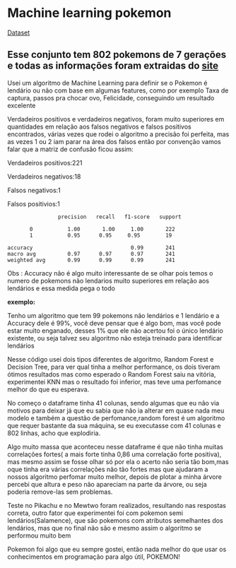 # Machine learning pokemon

[Dataset](https://www.kaggle.com/rounakbanik/pokemon)


## Esse conjunto tem 802 pokemons de 7 gerações e todas as informações foram extraidas do [site](http://serebii.net/)

Usei um algoritmo de Machine Learning  para definir se o Pokemon é lendário ou não com base em algumas features, como por exemplo Taxa de captura, passos pra chocar ovo, Felicidade, conseguindo um resultado excelente

Verdadeiros positivos e verdadeiros negativos, foram muito superiores em quantidades em relação aos falsos negativos e falsos positivos encontrados, várias vezes que rodei o algoritmo a precisão foi perfeita, mas as vezes 1 ou 2 iam parar na área dos falsos então por convenção vamos falar que a matriz de confusão ficou assim:

Verdadeiros positivos:221

Verdadeiros negativos:18

Falsos negativos:1

Falsos positivios:1


                    precision   recall   f1-score   support

           0           1.00       1.00     1.00       222
           1           0.95      0.95     0.95        19

    accuracy                               0.99       241
    macro avg          0.97      0.97      0.97       241
    weighted avg       0.99      0.99      0.99       241




Obs : Accuracy não é algo muito interessante de se olhar pois temos o numero de pokemons não lendarios muito superiores em relação aos lendários e essa medida pega o todo

**exemplo:**

Tenho um algoritmo que tem 99 pokemons não lendários e 1 lendário e a Accuracy dele é 99%, você deve pensar que é algo bom, mas você pode estar muito enganado, desses 1% que ele não acertou foi o único lendário existente, ou seja talvez seu algoritmo não esteja treinado para identificar lendários

Nesse código usei dois tipos diferentes de algoritmo, Random Forest e Decision Tree, para ver qual tinha a melhor performance, os dois tiveram ótimos resultados mas como esperado o Random Forest saiu na vitória, experimentei KNN mas o resultado foi inferior, mas teve uma perfomance melhor do que eu esperava.

No começo o dataframe tinha 41 colunas, sendo algumas que eu não via motivos para deixar já que eu sabia que não ia alterar em quase nada meu modelo e também a questão de perfomance,random forest é um algoritmo que requer bastante da sua máquina, se eu executasse com 41 colunas e 802 linhas, acho que explodiria.

Algo muito massa que aconteceu nesse dataframe é que não tinha muitas correlações fortes( a mais forte tinha 0,86 uma correlação forte positiva), mas mesmo assim se fosse olhar só por ela o acerto não seria tão bom,mas oque tinha era várias correlações não tão fortes mas que ajudaram a nossos algoritmo perfomar muito melhor, depois de plotar a minha árvore percebi que altura e peso não apareciam na  parte da árvore, ou seja poderia remove-las sem problemas.

Teste no Pikachu e no Mewtwo foram realizados, resultando nas respostas correta, outro fator que experimentei foi com pokemon semi lendários(Salamence), que são pokemons com atributos semelhantes dos lendários, mas que no final não são e mesmo assim o algoritmo se performou muito bem

Pokemon foi algo que eu sempre gostei, então nada melhor do que usar os conhecimentos em programação para algo útil, POKEMON!
